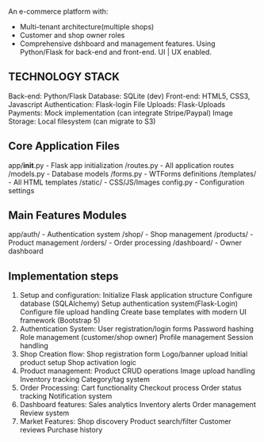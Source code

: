 An e-commerce platform with:
- Multi-tenant architecture(multiple shops)
- Customer and shop owner roles
- Comprehensive dshboard and management features.
Using Python/Flask for back-end and front-end.
UI | UX enabled.

## TECHNOLOGY STACK ##
Back-end: Python/Flask
Database: SQLite (dev)
Front-end: HTML5, CSS3, Javascript
Authentication: Flask-login
File Uploads: Flask-Uploads
Payments: Mock implementation (can integrate Stripe/Paypal)
Image Storage: Local filesystem (can migrate to S3)

## Core Application Files ##
app/__init__.py - Flask app initialization
   /routes.py - All application routes
   /models.py - Database models
   /forms.py - WTForms definitions
   /templates/ - All HTML templates
   /static/ - CSS/JS/Images
config.py - Configuration settings

## Main Features Modules ##
app/auth/ - Authentication system
   /shop/ - Shop management
   /products/ - Product management
   /orders/ - Order processing
   /dashboard/ - Owner dashboard

##  Implementation steps ##
1. Setup and configuration:
	Initialize Flask application structure
	Configure database (SQLAlchemy)
	Setup authentication system(Flask-Login)
	Configure file upload handling
	Create base templates with modern UI framework (Bootstrap 5)
2. Authentication System:
	User registration/login forms
	Password hashing
	Role management (customer/shop owner)
	Profile management
	Session handling
3. Shop Creation flow:
	Shop registration form
	Logo/banner upload
	Initial product setup
	Shop activation logic
4. Product management:
	Product CRUD operations
	Image upload handling
	Inventory tracking
	Category/tag system
5. Order Processing:
	Cart functionality
	Checkout process
	Order status tracking
	Notification system
6. Dashboard features:
	Sales analytics
	Inventory alerts
	Order management
	Review system
7. Market Features:
	Shop discovery
	Product search/filter
	Customer reviews
	Purchase history

